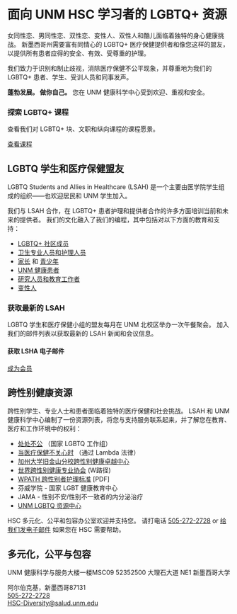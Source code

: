 # 面向 UNM HSC 学习者的 LGBTQ+ 资源

女同性恋、男同性恋、双性恋、变性人、双性人和酷儿面临着独特的身心健康挑战。 新墨西哥州需要富有同情心的 LGBTQ+ 医疗保健提供者和像您这样的盟友，以提供所有患者应得的安全、有效、受尊重的护理。

我们致力于识别和制止歧视，消除医疗保健不公平现象，并尊重地为我们的 LGBTQ+ 患者、学生、受训人员和同事发声。

**蓬勃发展。 做你自己。** 您在 UNM 健康科学中心受到欢迎、重视和安全。

### 探索 LGBTQ+ 课程

查看我们对 LGBTQ+ 块、文职和纵向课程的课程愿景。

[查看课程](../_media/_files/curricular-vision-2020.pdf)

## LGBTQ 学生和医疗保健盟友

LGBTQ Students and Allies in Healthcare (LSAH) 是一个主要由医学院学生组成的组织——也欢迎居民和 UNM 学生加入。

我们与 LSAH 合作，在 LGBTQ+ 患者护理和提供者合作的许多方面培训当前和未来的提供者。 我们的文化融入了我们的编程，其中包括对以下方面的教育和支持：

-   [LGBTQ+ 社区成员](https://libguides.health.unm.edu/lgbtplus/)
-   [卫生专业人员和护理人员](https://libguides.health.unm.edu/lgbtplus/)
-   [家长](https://libguides.health.unm.edu/lgbtplus/) 和 [青少年](https://libguides.health.unm.edu/lgbtplus/)
-   [UNM 健康患者](https://libguides.health.unm.edu/lgbtplus/)
-   [研究人员和教育工作者](https://libguides.health.unm.edu/lgbtplus/)
-   [变性人](https://libguides.health.unm.edu/lgbtplus/)

### 获取最新的 LSAH

LGBTQ 学生和医疗保健小组的盟友每月在 UNM 北校区举办一次午餐聚会。 加入我们的邮件列表以获取最新的 LSAH 新闻和会议信息。

#### 获取 LSHA 电子邮件

[成为会员](https://hsc-lgbt.unm.edu/join)

## 跨性别健康资源

跨性别学生、专业人士和患者面临着独特的医疗保健和社会挑战。 LSAH 和 UNM 健康科学中心编制了一份资源列表，将您与支持服务联系起来，并了解您在教育、医疗和工作环境中的权利：

-   [处处不公](https://www.thetaskforce.org/injustice-every-turn-report-national-transgender-discrimination-survey/) （国家 LGBTQ 工作组）
-   [当医疗保健不关心时](https://www.lambdalegal.org/publications/when-health-care-isnt-caring) （通过 Lambda 法律）
-   [加州大学旧金山分校跨性别健康卓越中心](https://prevention.ucsf.edu/transhealth/resources)
-   [世界跨性别健康专业协会](https://www.wpath.org/) (W路径)
-   [WPATH 跨性别者护理标准](https://www.wpath.org/media/cms/Documents/SOC%20v7/Standards%20of%20Care_V7%20Full%20Book_English.pdf) \[PDF\]
-   芬威学院 - 国家 LGBT 健康教育中心
-   JAMA - 性别不安/性别不一致者的内分泌治疗
-   [UNM LGBTQ 资源中心](http://lgbtqrc.unm.edu/)

HSC 多元化、公平和包容办公室欢迎并支持您。 请打电话 [505-272-2728](tel:15052722728) or [给我们发电子邮件](mailto:diversity@salud.unm.edu) 如果您在 HSC 需要帮助。

## 多元化，公平与包容

UNM 健康科学与服务大楼一楼MSC09 52352500 大理石大道 NE1 新墨西哥大学

阿尔伯克基，新墨西哥87131  
[505-272-2728](tel:15052722728)  
[HSC-Diversity@salud.unm.edu](mailto:HSC-Diversity@salud.unm.edu)